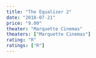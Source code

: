 ```yaml
---
title: "The Equalizer 2"
date: "2018-07-21"
price: "9.00"
theater: "Marquette Cinemas"
theaters: ["Marquette Cinemas"]
rating: "R"
ratings: ["R"]
---
```

